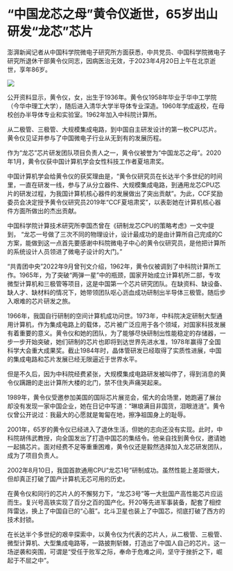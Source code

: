 # “中国龙芯之母”黄令仪逝世，65岁出山研发“龙芯”芯片

澎湃新闻记者从中国科学院微电子研究所方面获悉，中共党员、中国科学院微电子研究所退休干部黄令仪同志，因病医治无效，于2023年4月20日上午在北京逝世，享年86岁。

![](https://inews.gtimg.com/newsapp_bt/0/15783147002/1000)

公开资料显示，黄令仪，女，出生于1936年。黄令仪1958年毕业于华中工学院（今华中理工大学），随后进入清华大学半导体专业深造。1960年学成返校，在母校创办半导体专业和实验室。1962年加入中科院计算所。

从二极管、三极管、大规模集成电路，到中国自主研发设计的第一枚CPU芯片。黄令仪见证并参与了中国微电子行业从无到有的发展历程。

作为“龙芯”芯片研发团队项目负责人之一，黄令仪被誉为“中国龙芯之母”。2020年1月，黄令仪获中国计算机学会女性科技工作者夏培肃奖。

中国计算机学会给黄令仪的获奖理由是，“黄令仪研究员在长达半个多世纪的时间里，一直在研发一线，参与了从分立器件、大规模集成电路，到通用龙芯CPU芯片的研发过程，为我国计算机核心器件的发展做出了突出贡献”。为此，CCF奖励委员会决定授予黄令仪研究员2019年“CCF夏培肃奖”，以表彰她在计算机核心器件方面所做出的杰出贡献。

中国科学院计算技术研究所李国杰曾在《研制龙芯CPU的策略考虑》一文中提到，
“龙芯一号做了三次不同的物理设计，设计最成功的是由计算所自己完成的C方案，能做到这一点首先要感谢中科院微电子中心的黄令仪研究员，是他把计算所的系统设计人员领进了微电子设计的大门。”

“共青团中央”2022年9月曾刊文介绍，1962年，黄令仪被调到了中科院计算所工作。1965年，为了突破“两弹一星”中的瓶颈，国家开始成立计算机所二部，专攻微型计算机和三极管等项目，这是中国第一个芯片研究团队。在缺资料、缺设备、缺人才、缺材料的情况下，她带领团队呕心沥血成功研制出半导体三极管。随后步入艰难的芯片研发之旅。

1966年，我国自行研制的空间计算机成功问世。1973年，中科院决定研制大型通用计算机，作为集成电路上的载体，芯片被广泛应用于各个领域，对国家科技发展有着重要的意义。黄令仪和她的团队，为了能够尽快研制出性能稳定的存储器，一步一步开始突破，她们研制的芯片也即将到达世界先进水准，1978年赢得了全国科学大会重大成果奖。截止1984年时，晶体管研发已经取得了实质性进展，中国的集成电路和芯片发展已经无限逼近于世界水平。

但是不久后，因为中科院经费紧张，大规模集成电路研发被叫停了，得到消息的黄令仪蹒跚的走出计算所大楼的北门，禁不住失声痛哭起来。

1989年，黄令仪受邀参加美国的国际芯片展览会，偌大的会场里，她跑遍了展台却没有发现一家中国企业，她在日记中写道：“琳琅满目非国货，泪眼涟涟”。黄令仪曾公开说过：我最大的心愿就是匍匐在地，擦净祖国身上的耻辱。

2001年，65岁的黄令仪已经进入了退休生活，但她的志向还没有实现。此时，中科院胡伟武教授，向全国发出了打造中国芯的集结令。他亲自找到黄令仪，邀请她一起搞芯片。面对经费不足等重重困难，黄令仪还是毅然选择加入龙芯研发团队，成为了项目负责人。

2002年8月10日，我国首款通用CPU“龙芯1号”研制成功。虽然性能上差距很大，但却真正打破了国产计算机无芯可用的历史。

在黄令仪和同行的芯片人的不懈努力下，“龙芯3号”等一大批国产高性能芯片应运而生。复兴号高铁实现了百分之百的国产化。歼20等先进军事装备，配套了相控阵雷达，换上了中国自已的“心脏”。北斗卫星也装上了中国芯，彻底打破了西方的技术封锁。

在长达半个多世纪的艰辛探索中，以黄令仪为代表的芯片人，从二极管、三极管、微型计算机、大型集成电路等，一路披荆斩棘，打造出了中国人自己的芯片。这一场逆袭和突围，可谓是“受任于败军之际，奉命于危难之间，坚守于挫折之下，崛起于不屈之中”。

